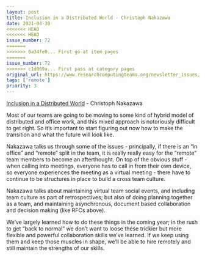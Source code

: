 ```yaml
---
layout: post
title: Inclusion in a Distributed World - Christoph Nakazawa
date: 2021-04-30
<<<<<<< HEAD
<<<<<<< HEAD
issue_number: 72
=======
>>>>>>> 0a34fe0... First go at item pages
=======
issue_number: 72
>>>>>>> c1d069a... First pass at category pages
original_url: https://www.researchcomputingteams.org/newsletter_issues/0072
tags: ['remote']
priority: 3
---
```


<!-- markdownlint-disable MD033 -->
<!-- markdownlint-disable MD041 -->
<!-- markdownlint-disable MD049 -->

[Inclusion in a Distributed World](https://cpojer.net/posts/inclusion-in-a-distributed-world) - Christoph Nakazawa

Most of our teams are going to be moving to some kind of hybrid model of distributed and office work, and this mixed approach is notoriously difficult to get right.  So it’s important to start figuring out now how to make the transition and what the future will look like.

Nakazawa talks us through some of the issues - principally, if there is an “in office” and “remote” split in the team, it is really really easy for the “remote” team members to become an afterthought.   On top of the obvious stuff - when calling into meetings, everyone has to call in from their own device, so everyone experiences the meeting as a virtual meeting - there have to continue to be structures in place to build a cross team culture.

Nakazawa talks about maintaining virtual team social events, and including team culture as part of retrospectives; but also of doing planning together as a team, and maintaining asynchronous, document based collaboration and decision making (like RFCs above).

We’ve largely learned how to do these things in the coming year; in the rush to get “back to normal” we don’t want to loose these trickier but more flexible and powerful collaboration skills we’ve learned.  If we keep using them and keep those muscles in shape, we’ll be able to hire remotely and still maintain the strengths of our skills.